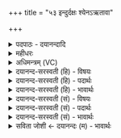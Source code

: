 +++
title = "५३ इन्दुर्दक्षः श्येनऽऋतावा"

+++
<details><summary>पदपाठः - दयानन्दादि</summary>

इन्दुः॑। दक्षः॑। श्ये॒नः। ऋ॒तावे॑त्यृ॒तऽवा॑। हिर॑ण्यपक्ष॒ इति॒ हिर॑ण्यऽपक्षः। श॒कु॒नः। भु॒र॒ण्युः। म॒हान्। स॒धस्थ॒ इति॑ स॒धऽस्थे॑। ध्रु॒वः। आ। निष॑त्तः। निऽस॑त्त इति॒ निऽस॑त्तः। नमः॑। ते॒। अ॒स्तु॒। मा। मा॒। हि॒ꣳसीः॒। ५३।
</details>

<details><summary>महीधरः</summary>

म० 'आग्निमारुतस्तोत्रस्य पुरस्ताद्विमोचनं परिधिसन्ध्योर्दिवो मूर्धेति प्रत्यृचम्' ( का० १८ । ६ । १७)। यज्ञायज्ञियस्तोत्रप्रकरणात्प्राक् दिवो मूर्धेति ऋग्द्वयेन दक्षिणोत्तरयोः परिधिसन्ध्योरुपस्पृश्याग्निविमोचनं करोतीति सूत्रार्थः । आग्नेयी परोष्णिक् आद्यावष्टकौ तृतीयो द्वादशकः सा त्रिपादा परोष्णिक् । अत्राद्यो दशकः द्वितीयः सप्तकः तृतीयो द्वादशकस्तेनैकाधिका । हे अग्ने, यस्त्वमीदृशोऽसि तस्मै पथे मार्गाय स्वर्गमार्गरूपाय नमो नमस्कारोऽस्तु । अग्निमुखो हि देवयानपन्थाः श्रुतावुक्तः । कीदृशस्त्वम् । दिवो मूर्धा स्वर्लोकस्योत्तमाङ्गस्थानीयः । पृथिव्या नामिः मध्यस्थानीयः । नह्यतेऽनया सा नाभिः । नहति बध्नाति जीवनेनेति नाभिः | 'नहो भश्च-' ( उणा० ४ । १२७) इतीन्प्रत्ययो णिश्च भान्तादेशः नित्त्वादाद्युदात्तः 'ञित्यादिर्नित्यम्' (पा० ६।१। १९७ ) इत्युक्तेः । पृथ्वी लोकानां जीवनमग्निनिबन्धनमिति भावः । अपां जलानामोषधीनां व्रीह्यादीनां च ऊर्क् रसः सारः। विश्वायुः विश्वं सर्वमायुर्यस्य सः बहुजीवनः । यद्वा विश्वेषां सर्वेषां प्राणिनामायुर्जीवनम् । तदधिजीवनत्वात्तेषामिति भावः । | शर्म शरणभूतः सर्वेषाम् । सप्रथाः प्रथनं प्रथो विस्तारः प्रथसा सह वर्तमानः सप्रथाः तिर्यगूर्ध्वमधश्चानवच्छिन्नप्रभावः । ईदृशायाग्नये नमः ॥ ५४ ॥  
पञ्चपञ्चाशी।
</details>

<details><summary>अधिमन्त्रम् (VC)</summary>

- इन्दुर्देवता
- शुनःशेप ऋषिः
- आर्षी पङ्क्तिः
- पञ्चमः
</details>

<details><summary>दयानन्द-सरस्वती (हि) - विषयः</summary>

विद्वानों को क्या करना चाहिये, यह विषय अगले मन्त्र में कहा है ॥
</details>

<details><summary>दयानन्द-सरस्वती (हि) - पदार्थः</summary>

पदार्थान्वयभाषाः -  हे विद्वन् ! सभापति जो आप (इन्दुः) चन्द्रमा के समान शीतल स्वभाव सहित (दक्षः) बल चतुराई युक्त (श्येनः) बाज के समान पराक्रमी (ऋतावा) जिनका सत्य का सम्बन्ध विद्यमान है और (हिरण्यपक्षः) सुवर्ण के लाभवाले (शकुनः) शक्तिमान् (भुरण्युः) सब के पालनेहारे (महान्) सब से बड़े (सधस्थे) दूसरे के साथ स्थान में (आ, निषत्तः) निरन्तर स्थित (ध्रुवः) निश्चल हुए (मा) मुझे (मा) मत (हिंसीः) मारो, उन (ते) आपके लिये हमारा (नमः) सत्कार (अस्तु) प्राप्त हो ॥५३ ॥
</details>

<details><summary>दयानन्द-सरस्वती (हि) - भावार्थः</summary>

भावार्थभाषाः -  इस मन्त्र में वाचकलुप्तोपमालङ्कार है। इस संसार में विद्वान् जन स्थिर होकर सब विद्यार्थियों को अच्छी शिक्षा से युक्त करें, जिससे वे हिंसा करनेहारे न होवें ॥५३ ॥
</details>

<details><summary>दयानन्द-सरस्वती (सं) - विषयः</summary>

विद्वद्भिः किं कार्यमित्याह ॥
</details>

<details><summary>दयानन्द-सरस्वती (सं) - पदार्थः</summary>

पदार्थान्वयभाषाः -  हे विद्वन् ! सभेश यस्त्वमिन्दुर्दक्षः श्येन ऋतावा हिरण्यपक्षः शकुनो भुरण्युर्महान् सधस्थ आनिषत्तो ध्रुवः सन्मा मा हिंसीस्तस्मै तेऽस्माकं नमोऽस्तु ॥५३ ॥
</details>

<details><summary>दयानन्द-सरस्वती (सं) - भावार्थः</summary>

भावार्थभाषाः -  अत्र वाचकलुप्तोपमालङ्कारः। इह जगति विद्वांसः स्थिरा भूत्वा सर्वान् विद्यार्थिनः सुशिक्षितान् कुर्युर्यतस्ते हिंसका न भवेयुः ॥५३ ॥
</details>

<details><summary>सविता जोशी ← दयानन्दः (म) - भावार्थः</summary>

भावार्थभाषाः -  या मंत्रात वाचकलुप्तोपमालंकार आहे. या जगात विद्वान लोकांनी स्थिर राहून सर्व विद्यार्थ्यांना चांगले शिक्षण द्यावे म्हणजे ते हिंसक बनणार नाहीत.
</details>